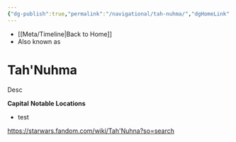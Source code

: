 ```yaml
---
{"dg-publish":true,"permalink":"/navigational/tah-nuhma/","dgHomeLink":false}
---
```


- [[Meta/Timeline\|Back to Home]]
- Also known as 

# Tah'Nuhma
Desc

**Capital**
**Notable Locations**
- test

https://starwars.fandom.com/wiki/Tah'Nuhna?so=search
